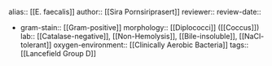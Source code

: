 alias:: [[E. faecalis]]
author:: [[Sira Pornsiriprasert]] 
reviewer::
review-date::

- gram-stain:: [[Gram-positive]] 
  morphology:: [[Diplococci]] ([[Coccus]]) 
  lab:: [[Catalase-negative]], [[Non-Hemolysis]], [[Bile-insoluble]], [[NaCl-tolerant]] 
  oxygen-environment:: [[Clinically Aerobic Bacteria]] 
  tags:: [[Lancefield Group D]]
